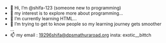 - 👋 Hi, I’m @shifa-123 (someone new to programming)
- 👀 my interest is to explore more about programming...
- 🌱 I’m currently learning HTML...
- 💞️ I’m trying to get to know people so my learning journey gets smoother ...
- 📫 my email : 19296shifa@dpsmathuraroad.org insta: exotic__bittch

<!---
shifa-123/shifa-123 is a ✨ special ✨ repository because its `README.md` (this file) appears on your GitHub profile.
You can click the Preview link to take a look at your changes.
--->
